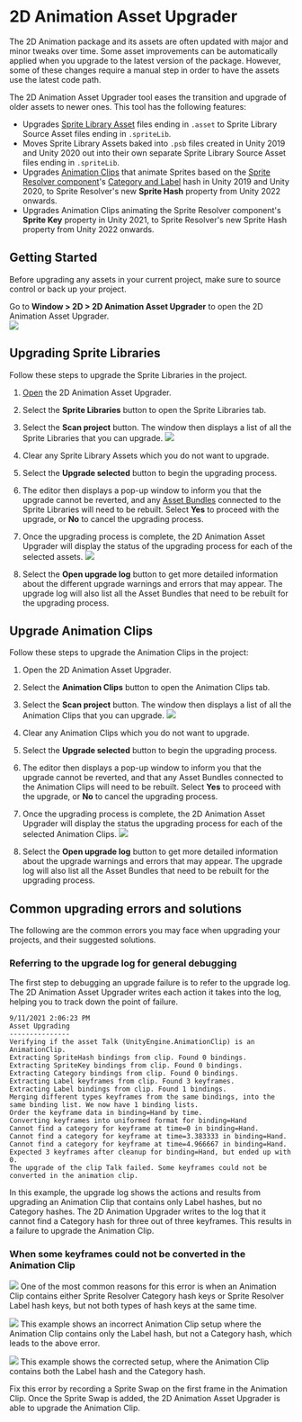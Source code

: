 # 2D Animation Asset Upgrader
The 2D Animation package and its assets are often updated with major and minor tweaks over time. Some asset improvements can be automatically applied when you upgrade to the latest version of the package. However, some of these changes require a manual step in order to have the assets use the latest code path.

The 2D Animation Asset Upgrader tool eases the transition and upgrade of older assets to newer ones. This tool has the following features:

- Upgrades [Sprite Library Asset](SLAsset.md) files ending in `.asset` to Sprite Library Source Asset files ending in `.spriteLib`.
- Moves Sprite Library Assets baked into `.psb` files created in Unity 2019 and Unity 2020 out into their own separate Sprite Library Source Asset files ending in `.spriteLib`.
- Upgrades [Animation Clips](https://docs.unity3d.com/Manual/AnimationClips.html) that animate Sprites based on the [Sprite Resolver component](https://docs.unity3d.com/Packages/com.unity.2d.animation@latest/index.html?subfolder=/manual/SLAsset.html%23sprite-resolver-component)'s [Category and Label](https://docs.unity3d.com/Packages/com.unity.2d.animation@latest/index.html?subfolder=/manual/SLAsset.html%23category) hash in Unity 2019 and Unity 2020, to Sprite Resolver's new **Sprite Hash** property from Unity 2022 onwards.
- Upgrades Animation Clips animating the Sprite Resolver component's **Sprite Key** property in Unity 2021, to Sprite Resolver's new Sprite Hash property from Unity 2022 onwards.

## Getting Started
Before upgrading any assets in your current project, make sure to source control or back up your project.

Go to **Window > 2D > 2D Animation Asset Upgrader** to open the 2D Animation Asset Upgrader.
<br/>![](images/AssetUpgrader_Window.png)

## Upgrading Sprite Libraries
Follow these steps to upgrade the Sprite Libraries in the project.
1. [Open](#getting-started) the 2D Animation Asset Upgrader.

2. Select the __Sprite Libraries__ button to open the Sprite Libraries tab.

3. Select the __Scan project__ button. The window then displays a list of all the Sprite Libraries that you can upgrade.
![](images/AssetUpgrader_SpriteLibToUpgrade.png)

4. Clear any Sprite Library Assets which you do not want to upgrade.

5. Select the __Upgrade selected__ button to begin the upgrading process.

6. The editor then displays a pop-up window to inform you that the upgrade cannot be reverted, and any [Asset Bundles](https://docs.unity3d.com/Manual/AssetBundlesIntro.html) connected to the Sprite Libraries will need to be rebuilt. Select __Yes__ to proceed with the upgrade, or __No__ to cancel the upgrading process.

7. Once the upgrading process is complete, the 2D Animation Asset Upgrader will display the status of the upgrading process for each of the selected assets.
![](images/AssetUpgrader_SpriteLibUpgraded.png)

8. Select the __Open upgrade log__ button to get more detailed information about the different upgrade warnings and errors that may appear. The upgrade log will also list all the Asset Bundles that need to be rebuilt for the upgrading process.

## Upgrade Animation Clips
Follow these steps to upgrade the Animation Clips in the project:
1. Open the 2D Animation Asset Upgrader.

2. Select the **Animation Clips** button to open the Animation Clips tab.

3. Select the **Scan project** button. The window then displays a list of all the Animation Clips that you can upgrade.
![](images/AssetUpgrader_AnimationClipsToUpgrade.png)

4. Clear any Animation Clips which you do not want to upgrade.

5. Select the __Upgrade selected__ button to begin the upgrading process.

6. The editor then displays a pop-up window to inform you that the upgrade cannot be reverted, and that any Asset Bundles connected to the Animation Clips will need to be rebuilt. Select __Yes__ to proceed with the upgrade, or __No__ to cancel the upgrading process.

7. Once the upgrading process is complete, the 2D Animation Asset Upgrader will display the status the upgrading process for each of the selected Animation Clips.
![](images/AssetUpgrader_AnimationClipsUpgraded.png)

8. Select the __Open upgrade log__ button to get more detailed information about the upgrade warnings and errors that may appear. The upgrade log will also list all the Asset Bundles that need to be rebuilt for the upgrading process.

## Common upgrading errors and solutions
The following are the common errors you may face when upgrading your projects, and their suggested solutions.

### Referring to the upgrade log for general debugging
The first step to debugging an upgrade failure is to refer to the upgrade log. The 2D Animation Asset Upgrader writes each action it takes into the log, helping you to track down the point of failure.

```
9/11/2021 2:06:23 PM
Asset Upgrading
---------------
Verifying if the asset Talk (UnityEngine.AnimationClip) is an AnimationClip.
Extracting SpriteHash bindings from clip. Found 0 bindings.
Extracting SpriteKey bindings from clip. Found 0 bindings.
Extracting Category bindings from clip. Found 0 bindings.
Extracting Label keyframes from clip. Found 3 keyframes.
Extracting Label bindings from clip. Found 1 bindings.
Merging different types keyframes from the same bindings, into the same binding list. We now have 1 binding lists.
Order the keyframe data in binding=Hand by time.
Converting keyframes into uniformed format for binding=Hand
Cannot find a category for keyframe at time=0 in binding=Hand.
Cannot find a category for keyframe at time=3.383333 in binding=Hand.
Cannot find a category for keyframe at time=4.966667 in binding=Hand.
Expected 3 keyframes after cleanup for binding=Hand, but ended up with 0.
The upgrade of the clip Talk failed. Some keyframes could not be converted in the animation clip.
```
In this example, the upgrade log shows the actions and results from upgrading an Animation Clip that contains only Label hashes, but no Category hashes. The 2D Animation Upgrader writes to the log that it cannot find a Category hash for three out of three keyframes. This results in a failure to upgrade the Animation Clip.

### When some keyframes could not be converted in the Animation Clip
![](images/AssetUpgrader_Err_CouldNotBeConverted.png)
One of the most common reasons for this error is when an Animation Clip contains either Sprite Resolver Category hash keys or Sprite Resolver Label hash keys, but not both types of hash keys at the same time.

![](images/AssetUpgrader_Err_CatLabel_InCorrect.png)
This example shows an incorrect Animation Clip setup where the Animation Clip contains only the Label hash, but not a Category hash, which leads to the above error.

![](images/AssetUpgrader_Err_CatLabel_Correct.png)
This example shows the corrected setup, where the Animation Clip contains both the Label hash and the Category hash.

Fix this error by recording a Sprite Swap on the first frame in the Animation Clip. Once the Sprite Swap is added, the 2D Animation Asset Upgrader is able to upgrade the Animation Clip.
